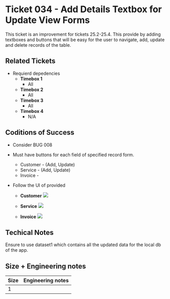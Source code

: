 Ticket 034 - Add Details Textbox for Update View Forms
=======================
This ticket is an improvement for tickets 25.2-25.4. This provide by adding textboxes and buttons that will be easy for the user to navigate, add, update and delete records of the table.


Related Tickets
---------------

* Requierd depedencies
    * **Timebox 1**
        * All
    * **Timebox 2**
        * All
    * **Timebox 3**
        * All
    * **Timebox 4**
        * N/A

Coditions of Success
--------------------
* Consider BUG 008

* Must have buttons for each field of specified record form.
    * Customer - (Add, Update)
    * Service - (Add, Update)
    * Invoice - 

* Follow the UI of provided

    * **Customer** 
![](https://i.imgur.com/pCXZHlv.png)



    * **Service** 
![](https://i.imgur.com/Sl2oLTw.png)



    * **Invoice**
![](https://i.imgur.com/EP3TzXv.png)



Techical Notes
--------------
Ensure to use dataset1 which contains all the updated data for the local db of the app.

Size + Engineering notes
----------------------
| Size | Engineering notes | 
| -------- | -------- |
| 1  |  | 
